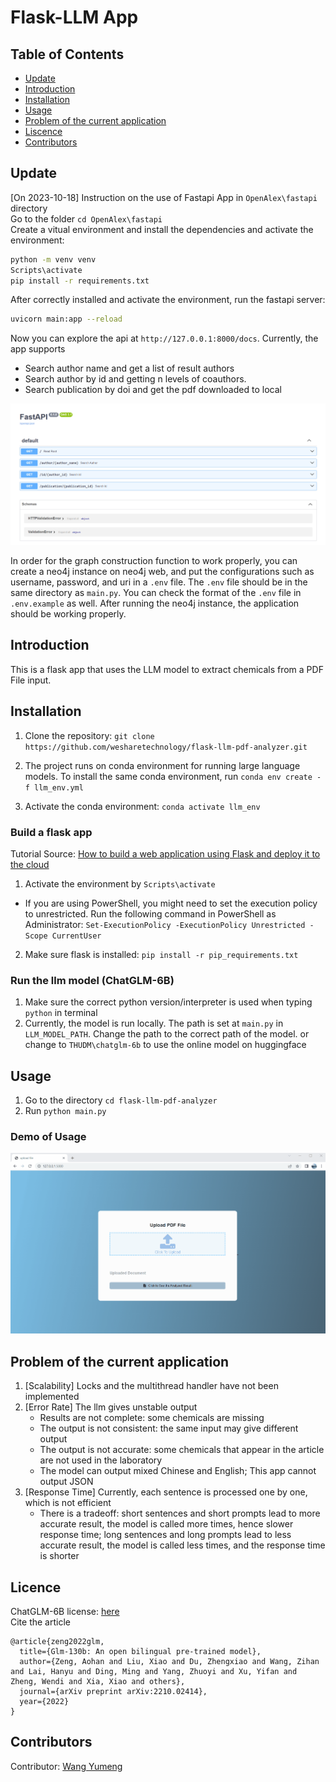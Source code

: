 # Flask-LLM App

## Table of Contents

- [Update](#update)
- [Introduction](#introduction)
- [Installation](#installation)
- [Usage](#usage)
- [Problem of the current application](#problem-of-the-current-application)
- [Liscence](#liscence)
- [Contributors](#contributors)

## Update

[On 2023-10-18] Instruction on the use of Fastapi App in `OpenAlex\fastapi` directory\
Go to the folder `cd OpenAlex\fastapi`\
Create a vitual environment and install the dependencies and activate the environment:

```bash
python -m venv venv
Scripts\activate
pip install -r requirements.txt
```

After correctly installed and activate the environment, run the fastapi server:

```bash
uvicorn main:app --reload
```

Now you can explore the api at `http://127.0.0.1:8000/docs`. Currently, the app supports

- Search author name and get a list of result authors
- Search author by id and getting n levels of coauthors.
- Search publication by doi and get the pdf downloaded to local

![](graphics/fastapi.png)

In order for the graph construction function to work properly, you can create a neo4j instance on neo4j web, and put the configurations such as username, password, and uri in a `.env` file. The `.env` file should be in the same directory as `main.py`. You can check the format of the `.env` file in `.env.example` as well. After running the neo4j instance, the application should be working properly.

## Introduction

This is a flask app that uses the LLM model to extract chemicals from a PDF File input.

## Installation

1. Clone the repository: `git clone https://github.com/wesharetechnology/flask-llm-pdf-analyzer.git`

2. The project runs on conda environment for running large language models. To install the same conda environment, run `conda env create -f llm_env.yml`

3. Activate the conda environment: `conda activate llm_env`

### Build a flask app

Tutorial Source: [How to build a web application using Flask and deploy it to the cloud](https://www.freecodecamp.org/news/how-to-build-a-web-application-using-flask-and-deploy-it-to-the-cloud-3551c985e492/)

1. Activate the environment by `Scripts\activate`

- If you are using PowerShell, you might need to set the execution policy to unrestricted. Run the following command in PowerShell as Administrator: `Set-ExecutionPolicy -ExecutionPolicy Unrestricted -Scope CurrentUser`

2. Make sure flask is installed: `pip install -r pip_requirements.txt`

### Run the llm model (ChatGLM-6B)

1. Make sure the correct python version/interpreter is used when typing `python` in terminal
2. Currently, the model is run locally. The path is set at `main.py` in `LLM_MODEL_PATH`. Change the path to the correct path of the model. or change to `THUDM\chatglm-6b` to use the online model on huggingface

## Usage

1. Go to the directory `cd flask-llm-pdf-analyzer`
2. Run `python main.py`

### Demo of Usage

![](graphics/demo.gif)

## Problem of the current application

1. [Scalability] Locks and the multithread handler have not been implemented
2. [Error Rate] The llm gives unstable output
    - Results are not complete: some chemicals are missing
    - The output is not consistent: the same input may give different output
    - The output is not accurate: some chemicals that appear in the article are not used in the laboratory
    - The model can output mixed Chinese and English; This app cannot output JSON
3. [Response Time] Currently, each sentence is processed one by one, which is not efficient
    - There is a tradeoff: short sentences and short prompts lead to more accurate result, the model is called more times, hence slower response time; long sentences and long prompts lead to less accurate result, the model is called less times, and the response time is shorter

## Licence

ChatGLM-6B license: [here](https://github.com/THUDM/ChatGLM-6B/blob/main/MODEL_LICENSE)\
Cite the article

```
@article{zeng2022glm,
  title={Glm-130b: An open bilingual pre-trained model},
  author={Zeng, Aohan and Liu, Xiao and Du, Zhengxiao and Wang, Zihan and Lai, Hanyu and Ding, Ming and Yang, Zhuoyi and Xu, Yifan and Zheng, Wendi and Xia, Xiao and others},
  journal={arXiv preprint arXiv:2210.02414},
  year={2022}
}
```

## Contributors

Contributor: [Wang Yumeng](https://github.com/Alexwwwwww)
